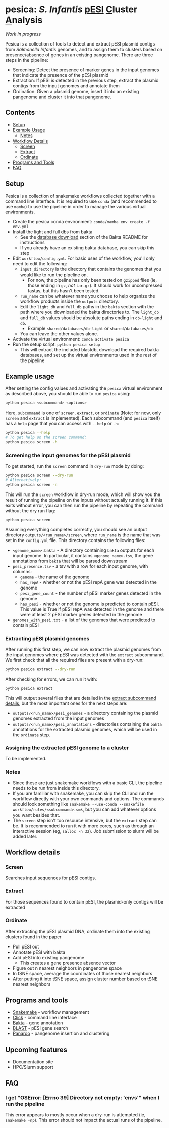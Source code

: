# pesica: *S. Infantis* <ins>pESI</ins> <ins>C</ins>luster <ins>A</ins>nalysis

*Work in progress*

Pesica is a collection of tools to detect and extract pESI plasmid contigs from *Salmonella Infantis* genomes, and to assign them to clusters based on presence/absence of genes in an existing pangenome. There are three steps in the pipeline:

* Screening: Detect the presence of marker genes in the input genomes that indicate the presence of the pESI plasmid
* Extraction: If pESI is detected in the previous step, extract the plasmid contigs from the input genomes and annotate them
* Ordination: Given a plasmid genome, insert it into an existing pangenome and cluster it into that pangenome.

## Contents

- [Setup](#setup)
- [Example Usage](#example-usage)
    - [Notes](#notes)
- [Workflow Details](#workflow-details)
    - [Screen](#screen)
    - [Extract](#extract)
    - [Ordinate](#ordinate)
- [Programs and Tools](#programs-and-tools)
- [FAQ](#faq)

## Setup

Pesica is a collection of snakemake workflows collected together with a command line interface. It is required to use `conda` (and recommended to use `mamba`) to use the pipeline in order to manage the various virtual environments.

* Create the pesica conda environment: `conda/mamba env create -f env.yml`
* Install the light and full dbs from bakta
    * See the [database download](https://github.com/oschwengers/bakta/blob/main/README.md#database-download) section of the Bakta README for instructions 
    * If you already have an existing bakta database, you can skip this step
* Edit `workflow/config.yml`. For basic uses of the workflow, you'll only need to edit the following:
    * `input_directory` is the directory that contains the genomes that you would like to run the pipeline on. 
        * For now, the pipeline has only been tested on `gzipped` files (ie, those ending in `gz`, *not* `tar.gz`). It should work for uncompressed fastas, but this hasn't been tested.
    * `run_name` can be whatever name you choose to help organize the workflow products inside the `outputs` directory. 
    * Edit the `light_db` and `full_db` paths in the `bakta` section with the path where you downloaded the bakta directories to. The `light_db` and `full_db` values should be absolute paths ending in `db-light` and `db`.
        * Example `shared/databases/db-light` or `shared/databases/db`
    * You can leave the other values alone.
* Activate the virtual environment: `conda activate pesica`
* Run the setup script: `python pesica setup`
    * This will extract the included blastdb, download the required bakta databases, and set up the virtual environments used in the rest of the pipeline

## Example usage

After setting the config values and activating the `pesica` virtual environment as described above, you should be able to run `pesica` using:

```bash
python pesica <subcommand> <options>
```

Here, `subcommand` is one of `screen`, `extract`, or `ordinate` (Note: for now, only `screen` and `extract` is implemented). Each subcommand (and `pesica` itself) has a `help` page that you can access with `--help` or `-h`:

```bash
python pesica --help
# To get help on the screen command:
python pesica screen -h
```

### Screening the input genomes for the pESI plasmid

To get started, run the `screen` command in `dry-run` mode by doing:

```bash
python pesica screen --dry-run 
# Alternatively:
python pesica screen -n
```

This will run the `screen` workflow in dry-run mode, which will show you the result of running the pipeline on the inputs without actually running it. If this exits without error, you can then run the pipeline by repeating the command without the dry run flag:

```bash
python pesica screen
```

Assuming everything completes correctly, you should see an output directory `outputs/<run_name>/screen`, where `run_name` is the name that was set in the `config.yml` file. This directory contains the following files:

* `<genome_name>.bakta` - A directory containing `bakta` outputs for each input genome. In particular, it contains `<genome_name>.tsv`, the gene annotations from `bakta` that will be parsed downstream
* `pesi_presence.tsv` - a tsv with a row for each input genome, with columns:
    * `genome` - the name of the genome
    * `has_repA` - whether or not the pESI repA gene was detected in the genome
    * `pesi_gene_count` - the number of pESI marker genes detected in the genome
    * `has_pesi` - whether or not the genome is predicted to contain pESI. This value is True if pESI repA was detected in the genome and there were at least 2 pESI marker genes detected in the genome
* `genomes_with_pesi.txt` - a list of the genomes that were predicted to contain pESI

### Extracting pESI plasmid genomes

After running this first step, we can now extract the plasmid genomes from the input genomes where pESI was detected with the `extract` subcommand. We first check that all the required files are present with a dry-run:

```bash
python pesica extract --dry-run
```

After checking for errors, we can run it with:

```bash
python pesica extract
```

This will output several files that are detailed in the [extract subcommand details](#extract), but the most important ones for the next steps are:

* `outputs/<run_name>/pesi_genomes` - a directory containing the plasmid genomes extracted from the input genomes
* `outputs/<run_name>/pesi_annotations` - directories containing the `bakta` annotations for the extracted plasmid genomes, which will be used in the `ordinate` step.

### Assigning the extracted pESI genome to a cluster

To be implemented.

### Notes

* Since these are just snakemake workflows with a basic CLI, the pipeline needs to be run from inside this directory.
* If you are familiar with snakemake, you can skip the CLI and run the workflow directly with your own commands and options. The commands should look something like `snakemake --use-conda --snakefile workflow/rules/<subcommand>.smk`, but you can add whatever options you want besides that.
* The `screen` step isn't too resource intensive, but the `extract` step can be. It is recommended to run it with more cores, such as through an interactive session (eg, `salloc -n 32`). Job submission to slurm will be added later.



## Workflow details

### Screen

Searches input sequences for pESI contigs.

### Extract

For those sequences found to contain pESI, the plasmid-only contigs will be extracted

### Ordinate

After extracting the pESI plasmid DNA, ordinate them into the existing clusters found in the paper

* Pull pESI out
* Annotate pESI with bakta
* Add pESI into existing pangenome
    * This creates a gene presence absence vector
* Figure out n nearest neighbors in pangenome space
* In tSNE space, average the coordinates of those nearest neighbors
* After putting it into tSNE space, assign cluster number based on tSNE nearest neighbors

## Programs and tools

* [Snakemake](https://snakemake.readthedocs.io/en/stable/) - workflow management
* [Click](https://click.palletsprojects.com/en/8.1.x/) - command line interface
* [Bakta](https://bakta.readthedocs.io/en/latest/index.html) - gene annotation
* [BLAST](https://www.ncbi.nlm.nih.gov/books/NBK279690/) - pESI gene search
* [Panaroo](https://github.com/gtonkinhill/panaroo) - pangenome insertion and clustering


## Upcoming features

* Documentation site
* HPC/Slurm support

## FAQ

### I get "OSError: [Errno 39] Directory not empty: 'envs'" when I run the pipeline

This error appears to mostly occur when a dry-run is attempted (ie, `snakemake -np`). This error should not impact the actual runs of the pipeline.

